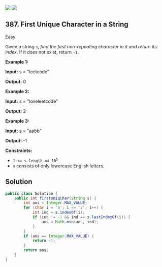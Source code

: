 [![](https://img.shields.io/github/stars/javadev/LeetCode-in-Java?label=Stars&style=flat-square)](https://github.com/javadev/LeetCode-in-Java)
[![](https://img.shields.io/github/forks/javadev/LeetCode-in-Java?label=Fork%20me%20on%20GitHub%20&style=flat-square)](https://github.com/javadev/LeetCode-in-Java/fork)

## 387\. First Unique Character in a String

Easy

Given a string `s`, _find the first non-repeating character in it and return its index_. If it does not exist, return `-1`.

**Example 1:**

**Input:** s = "leetcode"

**Output:** 0

**Example 2:**

**Input:** s = "loveleetcode"

**Output:** 2

**Example 3:**

**Input:** s = "aabb"

**Output:** -1

**Constraints:**

*   <code>1 <= s.length <= 10<sup>5</sup></code>
*   `s` consists of only lowercase English letters.

## Solution

```java
public class Solution {
    public int firstUniqChar(String s) {
        int ans = Integer.MAX_VALUE;
        for (char i = 'a'; i <= 'z'; i++) {
            int ind = s.indexOf(i);
            if (ind != -1 && ind == s.lastIndexOf(i)) {
                ans = Math.min(ans, ind);
            }
        }
        if (ans == Integer.MAX_VALUE) {
            return -1;
        }
        return ans;
    }
}
```